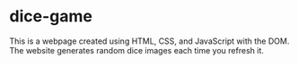 # dice-game
This is a webpage created using HTML, CSS, and JavaScript with the DOM. The website generates random dice images each time you refresh it.
